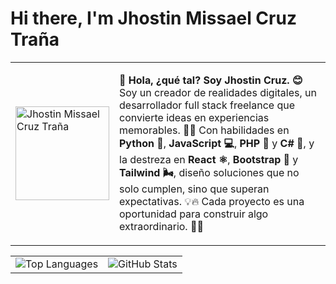 # Hi there, I'm Jhostin Missael Cruz Traña

<!-- Profile Picture and Description in Two Columns -->
<p align="center">
  <table>
    <tr>
      <td>
        <!-- Profile Picture -->
        <img src="https://avatars.githubusercontent.com/u/88559899?v=4" alt="Jhostin Missael Cruz Traña" width="150"/>
      </td>
      <td>
        <!-- Description -->
        <p>
          <strong>👋 Hola, ¿qué tal? Soy Jhostin Cruz. 😊</strong><br>
          Soy un creador de realidades digitales, un desarrollador full stack freelance que convierte ideas en experiencias memorables. 🌟🚀 Con habilidades en <strong>Python 🐍</strong>, <strong>JavaScript 💻</strong>, <strong>PHP 🔧</strong> y <strong>C# 💼</strong>, y la destreza en <strong>React ⚛️</strong>, <strong>Bootstrap 🧩</strong> y <strong>Tailwind 🌬️</strong>, diseño soluciones que no solo cumplen, sino que superan expectativas. 💡🔥 Cada proyecto es una oportunidad para construir algo extraordinario. 🎯✨
        </p>
      </td>
    </tr>
  </table>
</p>

<!-- Stats in Two Columns -->
<p align="center">
  <table>
    <tr>
      <td>
        <img src="https://github-readme-stats.vercel.app/api/top-langs/?username=jhostindelaT&layout=compact&hide_title=true&theme=radical" alt="Top Languages"/>
      </td>
      <td>
        <img src="https://github-readme-stats.vercel.app/api?username=jhostindelaT&show_icons=true&count_private=true&include_all_commits=true&hide_title=true&theme=radical" alt="GitHub Stats"/>
      </td>
    </tr>
  </table>
</p>
